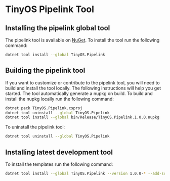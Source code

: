 # TinyOS Pipelink Tool

## Installing the pipelink global tool

The pipelink tool is available on [NuGet](https://www.nuget.org/packages/TinyOS.Pipelink/).  To install the tool run the following command:

```bash
dotnet tool install --global TinyOS.Pipelink
```

## Building the pipelink tool

If you want to customize or contribute to the pipelink tool, you will need to build and install the tool locally. The following instructions will help you get started. The tool automatically generate a nupkg on build. To build and install the nupkg locally run the following command:

```bash
dotnet pack TinyOS.Pipelink.csproj
dotnet tool uninstall --global TinyOS.Pipelink
dotnet tool install --global bin/Release/TinyOS.Pipelink.1.0.0.nupkg
```

To uninstall the pipelink tool:

```bash
dotnet tool uninstall --global TinyOS.Pipelink
```

## Installing latest development tool

To install the templates run the following command:

```bash
dotnet tool install --global TinyOS.Pipelink --version 1.0.0-* --add-source https://apidev.nugettest.org/v3/index.json
```
